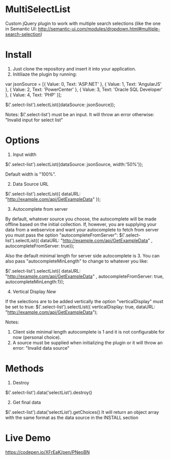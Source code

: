 # MultiSelectList

Custom jQuery plugin to work with multiple search selections (like the one in Semantic UI: http://semantic-ui.com/modules/dropdown.html#multiple-search-selection)

# Install

1. Just clone the repository and insert it into your application. 
2. Initiliaze the plugin by running: 

var jsonSource =  [{ Value: 0, Text: 'ASP.NET' }, { Value: 1, Text: 'AngularJS' }, { Value: 2, Text: 'PowerCenter' }, { Value: 3, Text: 'Oracle SQL Developer' }, { Value: 4, Text: 'PHP' }];

$('.select-list').selectList({dataSource: jsonSource});

Notes: $('.select-list') must be an input. It will throw an error otherwise: "Invalid input for select list"

# Options

1. Input width

  $('.select-list').selectList({dataSource: jsonSource, width:'50%'});
  
  Default width is "100%".

2. Data Source URL

  $('.select-list').selectList({ dataURL: "http://example.com/api/GetExampleData" });

3. Autocomplete from server

  By default, whatever source you choose, the autocomplete will be made offline based on the initial collection. If, however, you are supplying your data from a webservice and want your autocomplete to fetch from server you must pass the option "autocompleteFromServer":
  $('.select-list').selectList({ dataURL: "http://example.com/api/GetExampleData"  , autocompleteFromServer: true});

  Also the default minimal length for server side autocomplete is 3. You can also pass "autocompleteMinLength" to change to whatever you like:
  
  $('.select-list').selectList({ dataURL: "http://example.com/api/GetExampleData"  , autocompleteFromServer: true, autocompleteMinLength:1});

4. Vertical Display *New*
  
  If the selections are to be added vertically the option "verticalDisplay" must be set to true:
  $('.select-list').selectList({ verticalDisplay: true, dataURL: "http://example.com/api/GetExampleData");

  
Notes: 
  1. Client side minimal length autocomplete is 1 and it is not configurable for now (personal choice).
  2. A source must be supplied when initializing the plugin or it will throw an error: "Invalid data source"

# Methods

1. Destroy

  $('.select-list').data('selectList').destroy()

2. Get final data

  $('.select-list').data('selectList').getChoices()
  It will return an object array with the same format as the data source in the INSTALL section


# Live Demo

https://codepen.io/XFrEaK/pen/PNeoBN
